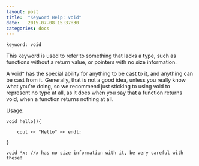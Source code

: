 ```yaml
---
layout: post
title:  "Keyword Help: void"
date:   2015-07-08 15:37:30
categories: docs
---
```


	keyword: void

This keyword is used to refer to something that lacks a type, such as functions without a return value, or pointers with no size information.

A void* has the special ability for anything to be cast to it, and anything can be cast from it. Generally, that is not a good idea, unless you really know what you're doing, so we recommend just sticking to using void to represent no type at all, as it does when you say that a function returns void, when a function returns nothing at all.

Usage:

	void hello(){

		cout << "Hello" << endl;

	}

	void *x; //x has no size information with it, be very careful with these!
